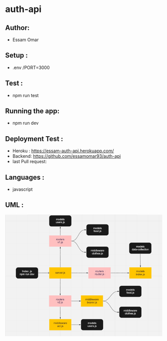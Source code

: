 # auth-api
## Author:
- Essam Omar

## Setup :
- .env /PORT=3000

## Test :
- npm run test

## Running the app:
- npm run dev

## Deployment Test :
- Heroku : https://essam-auth-api.herokuapp.com/
- Backend: https://github.com/essamomar93/auth-api
- last Pull request: 

## Languages :
- javascript

## UML :
![auth-api](auth-api.png)
